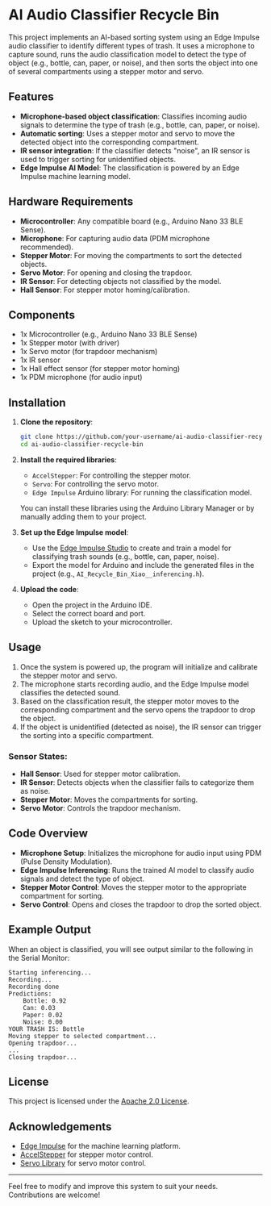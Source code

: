 # AI Audio Classifier Recycle Bin

This project implements an AI-based sorting system using an Edge Impulse audio classifier to identify different types of trash. It uses a microphone to capture sound, runs the audio classification model to detect the type of object (e.g., bottle, can, paper, or noise), and then sorts the object into one of several compartments using a stepper motor and servo.

## Features

- **Microphone-based object classification**: Classifies incoming audio signals to determine the type of trash (e.g., bottle, can, paper, or noise).
- **Automatic sorting**: Uses a stepper motor and servo to move the detected object into the corresponding compartment.
- **IR sensor integration**: If the classifier detects "noise", an IR sensor is used to trigger sorting for unidentified objects.
- **Edge Impulse AI Model**: The classification is powered by an Edge Impulse machine learning model.

## Hardware Requirements

- **Microcontroller**: Any compatible board (e.g., Arduino Nano 33 BLE Sense).
- **Microphone**: For capturing audio data (PDM microphone recommended).
- **Stepper Motor**: For moving the compartments to sort the detected objects.
- **Servo Motor**: For opening and closing the trapdoor.
- **IR Sensor**: For detecting objects not classified by the model.
- **Hall Sensor**: For stepper motor homing/calibration.

## Components

- 1x Microcontroller (e.g., Arduino Nano 33 BLE Sense)
- 1x Stepper motor (with driver)
- 1x Servo motor (for trapdoor mechanism)
- 1x IR sensor
- 1x Hall effect sensor (for stepper motor homing)
- 1x PDM microphone (for audio input)

## Installation

1. **Clone the repository**:
   ```bash
   git clone https://github.com/your-username/ai-audio-classifier-recycle-bin.git
   cd ai-audio-classifier-recycle-bin
   ```

2. **Install the required libraries**:
   - `AccelStepper`: For controlling the stepper motor.
   - `Servo`: For controlling the servo motor.
   - `Edge Impulse` Arduino library: For running the classification model.

   You can install these libraries using the Arduino Library Manager or by manually adding them to your project.

3. **Set up the Edge Impulse model**:
   - Use the [Edge Impulse Studio](https://www.edgeimpulse.com/) to create and train a model for classifying trash sounds (e.g., bottle, can, paper, noise).
   - Export the model for Arduino and include the generated files in the project (e.g., `AI_Recycle_Bin_Xiao__inferencing.h`).

4. **Upload the code**:
   - Open the project in the Arduino IDE.
   - Select the correct board and port.
   - Upload the sketch to your microcontroller.

## Usage

1. Once the system is powered up, the program will initialize and calibrate the stepper motor and servo.
2. The microphone starts recording audio, and the Edge Impulse model classifies the detected sound.
3. Based on the classification result, the stepper motor moves to the corresponding compartment and the servo opens the trapdoor to drop the object.
4. If the object is unidentified (detected as noise), the IR sensor can trigger the sorting into a specific compartment.

### Sensor States:
- **Hall Sensor**: Used for stepper motor calibration.
- **IR Sensor**: Detects objects when the classifier fails to categorize them as noise.
- **Stepper Motor**: Moves the compartments for sorting.
- **Servo Motor**: Controls the trapdoor mechanism.

## Code Overview

- **Microphone Setup**: Initializes the microphone for audio input using PDM (Pulse Density Modulation).
- **Edge Impulse Inferencing**: Runs the trained AI model to classify audio signals and detect the type of object.
- **Stepper Motor Control**: Moves the stepper motor to the appropriate compartment for sorting.
- **Servo Control**: Opens and closes the trapdoor to drop the sorted object.

## Example Output

When an object is classified, you will see output similar to the following in the Serial Monitor:

```
Starting inferencing...
Recording...
Recording done
Predictions:
    Bottle: 0.92
    Can: 0.03
    Paper: 0.02
    Noise: 0.00
YOUR TRASH IS: Bottle
Moving stepper to selected compartment...
Opening trapdoor...
...
Closing trapdoor...
```

## License

This project is licensed under the [Apache 2.0 License](LICENSE).

## Acknowledgements

- [Edge Impulse](https://www.edgeimpulse.com/) for the machine learning platform.
- [AccelStepper](https://www.airspayce.com/mikem/arduino/AccelStepper/) for stepper motor control.
- [Servo Library](https://www.arduino.cc/en/Reference/Servo) for servo motor control.

---

Feel free to modify and improve this system to suit your needs. Contributions are welcome!
